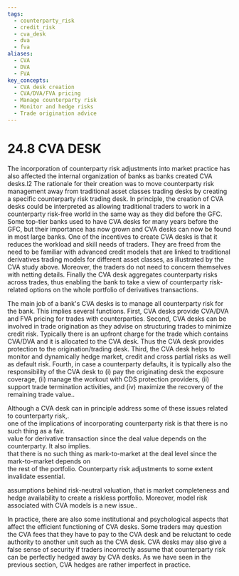 ```yaml
---
tags:
  - counterparty_risk
  - credit_risk
  - cva_desk
  - dva
  - fva
aliases:
  - CVA
  - DVA
  - FVA
key_concepts:
  - CVA desk creation
  - CVA/DVA/FVA pricing
  - Manage counterparty risk
  - Monitor and hedge risks
  - Trade origination advice
---
```


# 24.8 CVA DESK  

The incorporation of counterparty risk adjustments into market practice has also affected the internal organization of banks as banks created CVA desks.l2 The rationale for their creation was to move counterparty risk management away from traditional asset classes trading desks by creating a specific counterparty risk trading desk. In principle, the creation of CVA desks could be interpreted as allowing traditional traders to work in a counterparty risk-free world in the same way as they did before the GFC. Some top-tier banks used to have CVA desks for many years before the GFC, but their importance has now grown and CVA desks can now be found in most large banks. One of the incentives to create CVA desks is that it reduces the workload and skill needs of traders. They are freed from the need to be familiar with advanced credit models that are linked to traditional derivatives trading models for different asset classes, as illustrated by the CVA study above. Moreover, the traders do not need to concern themselves with netting details. Finally the CVA desk aggregates counterparty risks across trades, thus enabling the bank to take a view of counterparty risk-related options on the whole portfolio of derivatives transactions.  

The main job of a bank's CVA desks is to manage all counterparty risk for the bank. This implies several functions. First, CVA desks provide CVA/DVA and FVA pricing for trades with counterparties. Second, CVA desks can be involved in trade origination as they advise on structuring trades to minimize credit risk. Typically there is an upfront charge for the trade which contains CVA/DVA and it is allocated to the CVA desk. Thus the CVA desk provides protection to the origination/trading desk. Third, the CVA desk helps to monitor and dynamically hedge market, credit and cross partial risks as well as default risk. Fourth, in case a counterparty defaults, it is typically also the responsibility of the CVA desk to (i) pay the originating desk the exposure coverage, (ii) manage the workout with CDS protection providers, (ii) support trade termination activities, and (iv) maximize the recovery of the remaining trade value..  

Although a CVA desk can in principle address some of these issues related to counterparty risk,.   
one of the implications of incorporating counterparty risk is that there is no such thing as a fair.   
value for derivative transaction since the deal value depends on the counterparty. It also implies.   
that there is no such thing as mark-to-market at the deal level since the mark-to-market depends on   
the rest of the portfolio. Counterparty risk adjustments to some extent invalidate essential.  

assumptions behind risk-neutral valuation, that is market completeness and hedge availability to create a riskless portfolio. Moreover, model risk associated with CVA models is a new issue..  

In practice, there are also some institutional and psychological aspects that affect the efficient functioning of CVA desks. Some traders may question the CVA fees that they have to pay to the CVA desk and be reluctant to cede authority to another unit such as the CVA desk. CVA desks may also give a false sense of security if traders incorrectly assume that counterparty risk can be perfectly hedged away by CVA desks. As we have seen in the previous section, CVA hedges are rather imperfect in practice.  
